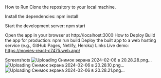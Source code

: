 How to Run
Clone the repository to your local machine.

Install the dependencies: npm install

Start the development server: npm start

Open the app in your browser at http://localhost:3000
How to Deploy
Build the app for production: npm run build
Deploy the built app to a web hosting service (e.g., GitHub Pages, Netlify, Heroku)
Links
Live demo: https://movies-react-c7475.web.app/

Screenshots
![Uploading Снимок экрана 2024-02-06 в 20.28.28.png…]()
![Uploading Снимок экрана 2024-02-06 в 20.28.10.png…]()
![Uploading Снимок экрана 2024-02-06 в 20.28.21.png…]()
